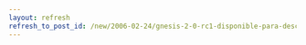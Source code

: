 ```yaml
---
layout: refresh
refresh_to_post_id: /new/2006-02-24/gnesis-2-0-rc1-disponible-para-descarga.html
---
```


